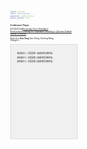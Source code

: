 ```yaml
---
layout: archive
title: "Publications"
permalink: /publications/
author_profile: true
---
```

<style>
body {
  font-family: 'Georgia', sans-serif;
  font-size: 3;
}

h1, h2, h3, h4, h5, h6 {
  font-family: 'Georgia', sans-serif;
}

/* 添加其他元素的字体样式配置，根据需要进行扩展 */
.custom-paragraph {
  margin-bottom: 8px; /* 你可以根据需要调整这个值 */
}

p {
  line-height: 1.2;
}

/* 添加到 <head> 部分或样式文件中 */
p {
  white-space: pre-line; /* 保持空白符，并允许换行 */
}

.emphasize {
  font-weight: bold; /* 强调文本，例如加粗 */
}

.container {
  display: flex; /* 启用Flexbox布局 */
  align-items: center; /* 垂直居中对齐 */
}

.image-on-left {
  width: 300px; /* 图片宽度，根据需要调整 */
  height: auto; /* 保持图片宽高比 */
  margin-right: 20px; /* 图片与文字间的间隔 */
}

.content {
  flex-grow: 1; /* 让文字部分占据剩余空间 */
}

/* 如果需要，为图片和文本内容设置间隔 */
img {
  margin-right: 20px; /* 与文本内容的间隔 */
}

/* 滚动新闻条样式 */
.scrolling-news {
  overflow: hidden; /* 隐藏溢出的内容 */
  position: relative; /* 相对定位 */
  height: 150px; /* 设置新闻条的高度 */
  background-color: #f0f0f0; /* 新闻条背景颜色 */
  border: 1px solid #ddd; /* 新闻条边框 */
}

.news-container {
  position: absolute; /* 绝对定位 */
  width: 100%; /* 宽度设为100% */
}

.news-content {
  width: 100%; /* 内容宽度设为100% */
  padding: 10px; /* 内容与边框的间隔 */
  box-sizing: border-box; /* 边框计算在宽度内 */
}

/* 滚动动画 */
@keyframes scroll {
  0% { transform: translateY(0); }
  100% { transform: translateY(-100%); }
}

.news-content {
  animation: scroll 10s linear infinite; /* 滚动动画 */
}
</style>

### Conference Paper
[VTC2023-Fall][Knowledge-Driven Multi-Agent Reinforcement Learning for Computation Offloading in Cybertwin-Enabled Internet of Vehicles](https://arxiv.org/pdf/2308.02603.pdf)  
Ruijin Sun, **Xiao Yang**, Nan Cheng, Xiucheng Wang, Changle Li.



<div class="scrolling-news">
  <div class="news-container">
    <div class="news-content">
      <p>新闻条目 1 - 这里是第一条新闻的详细内容。</p>
      <p>新闻条目 2 - 这里是第二条新闻的详细内容。</p>
      <p>新闻条目 3 - 这里是第三条新闻的详细内容。</p>
      <!-- 可以继续添加更多的新闻条目 -->
    </div>
  </div>
</div>
